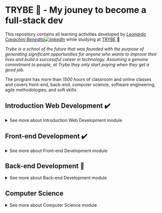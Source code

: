 # TRYBE :rocket: - My jouney to become a full-stack dev

This repository contains all learning activities developed by *[Leonardo Cavachini Benedito![linkedIn](https://user-images.githubusercontent.com/64224044/92247653-e5267380-ee9d-11ea-995b-bbaede677424.png)](https://www.linkedin.com/in/leonardo-cavachini//)*  while studying at [TRYBE](https://www.betrybe.com/) :rocket:

*Trybe is a school of the future that was founded with the purpose of generating significant opportunities for anyone who wants to improve their lives and build a successful career in technology. Assuming a genuine commitment to people, at Trybe they only start paying when they get a good job.*

The program has more than *1500 hours* of classroom and online classes and covers front-end, back-end, computer science, software engineering, agile methodologies, and soft skills.

<!-- MODULO 1 - INTRODUÇÃO -->
## Introduction Web Development :heavy_check_mark:
<details>
  <summary>See more about Introduction Web Development module</summary><br>
  <!-- BLOCK 1 -->
  <details>
  <summary>Block 1: Unix, Bash and Shell Script :heavy_check_mark:</summary><br>

  > - [x] 1-3: *Setup*
  > - [x] 1-3: *Fundamentals of Web Development*
  > - [x] 1-3: *Introduction - Unix & Shell*
  > - [x] 1-3: *Unix & Bash - Part 1*
  > - [x] 1-4: *Unix & Bash - Part 2*
  > - [x] 1-5: *Shell Script*

  </details>
  <!-- BLOCK 2 -->
  <details>
  <summary>Block 2: Git, GitHub and Internet :heavy_check_mark:</summary><br>

  > - [x] 2-1: *Git & GitHub - What it is and what it is for*
  > - [x] 2-2: *Git & GitHub - Understanding the commands*
  > - [x] 2-3: *Internet - Understanding how it works*

  </details>
  <!-- BLOCK 3 -->
  <details>
  <summary>Block 3: Introduction to HTML and CSS :heavy_check_mark:</summary><br>

  > - [x] 3-1: *Introduction - HTML & CSS*
  > - [x] 3-1: *HTML & CSS - Page structures*
  > - [x] 3-2: *HTML & CSS - Getting Started with CSS*
  > - [x] 3-3: *HTML & CSS - Selectors and positioning*
  > - [x] 3-4: *Semantic HTML*

  </details>
  <!-- BLOCK 4 -->
  <details>
  <summary>Block 4: Introduction - JavaScript :heavy_check_mark:</summary><br>

  > - [x] 4-1: *Introduction - JavaScript*4-1: *JavaScript - Getting Started*
  > - [x] 4-2: *JavaScript - Array and For Loop*
  > - [x] 4-3: *JavaScript - Programming Logic and Algorithms*
  > - [x] 4-4: *Objects and functions*

  </details>

  <!-- BLOCK 5 -->
  <details>
  <summary>Block 5: Introduction - JavaScript - Projects :heavy_check_mark:</summary><br>

  > - [x] 5-1: *JavaScript - DOM and selectors*
  > - [x] 5-2: *JavaScript - Working with elements*
  > - [x] 5-3: *JavaScript - Events*
  > - [x] 5-4: *JavaScript - Web Storage*
  > - [x] 5-5: *Introduction - JavaScript - Projects*
  > - [x] *[Project - Meme Generator](https://gui-alucard.github.io/Block05-Project-Meme-Generator/)*
  > - [x] *[Project - Art with Pixels](https://gui-alucard.github.io/Block05-Project-Art-with-Pixels/)*
  > - [x] *[Project - Task List](https://github.com/tryber/sd-06-project-todo-list/pull/108)*
  > - [x] 5-7: *(Bonus) Project - Guess the Color*
  > - [x] 5-7: *(Bonus) Project - Mysterious Card*

  </details>

  <!-- BLOCK 6 -->
  <details>
  <summary>Block 6: Introduction - Front-end :heavy_check_mark:</summary><br>

  > - [x] 6-1: *Introduction - Front-end*
  > - [x] 6-1: *HTML & CSS - Forms*
  > - [x] 6-2: *JavaScript libraries and CSS frameworks*
  > - [x] 6-3: *Introduction - CSS Flexbox*
  > - [x] 6-3: *CSS Flexbox - Part 1*
  > - [x] 6-4: *CSS Flexbox - Part 2*
  > - [x] 6-5: *Responsive CSS - Mobile First*
  > - [x] *[Project - Facebook home](https://gui-alucard.github.io/Block06-Project-Facebook-home/)*

  </details>

  <!-- BLOCK 7 -->
  <details>
  <summary>Block 7: JavaScript ES6 & Unit Tests :heavy_check_mark:</summary><br>

  > - [x] 7-1: *JavaScript ES6 - let, const, arrow functions and template literals*
  > - [x] 7-2: *JavaScript ES6 - Objects*
  > - [x] 7-3: *JavaScript unit tests*
  > - [x] *[Project - JavaScript Unit Tests](https://github.com/Gui-Alucard/Block07-Project-JavaScript-Unit-Tests)*

  </details>

  <!-- BLOCK 8 -->
  <details>
  <summary>Block 8: JavaScript ES6 :heavy_check_mark:</summary>

  > - [x] 8-1: *JavaScript ES6 - Higher Order Functions - forEach, find, some, every, sort*
  > - [x] 8-2: *JavaScript ES6 - Higher Order Functions - map and filter*
  > - [x] 8-3: *JavaScript ES6 - Higher Order Functions - reduce*
  > - [x] 8-4: *JavaScript ES6 - spread operator, rest parameter, destructuring and more*
  > - [x] *[Project - Zoo functions](https://github.com/Gui-Alucard/Block08-Project-Zoo-functions)*

  </details>

  <!-- BLOCK 9 -->
  <details>
  <summary>Block 9: Asynchronicity & Callbacks :heavy_check_mark:</summary>

  > - [x] 9-1: *Asynchronous JavaScript and Callbacks*
  > - [x] 9-2: *JavaScript Promises*
  > - [x] *[Project - Shopping Cart](https://gui-alucard.github.io/Block09-Project_Shop_cart/)*

  </details>

  <!-- BLOCK 10 -->
  <details>
  <summary>Block 10: Jest :heavy_check_mark:</summary>

  > - [x] 10-1: *First steps at Jest*
  > - [x] 10-2: *Jest - Asynchronous Tests*
  > - [x] 10-3: *Jest - Simulating behaviors*
  > - [x] *[Project - Asynchronous Jest and Mocking](https://github.com/Gui-Alucard/Block10-Project_Mock_Assync)*

  </details>
</details>

<!-- MODULO 2 - FRONT-END -->
## Front-end Development :heavy_check_mark:
<details>
  <summary>​See more about Front-end Development module</summary><br>
  <!-- BLOCK 11 -->
  <details>
  <summary>Block 11: Introduction - React :heavy_check_mark:</summary>

  > - [x] 11-1: *Introduction - React*
  > - [x] 11-1: *'Hello, world!' in React!*
  > - [x] 11-2: *React Components*
  > - [x] *[Project - Movie Cards Library](https://gui-alucard.github.io/Block11-Project_Movie_Card/)*

  </details>

  <!-- BLOCK 12 -->
  <details>
  <summary>Block 12: React :heavy_check_mark:</summary>

  > - [x] 12-1: *Components with status and events*
  > - [x] 12-2: *React  forms*
  > - [x] *[Project - Movie Cards Library Stateful](https://gui-alucard.github.io/Block12-Project_MovieCard_Stateful/)*

  </details>

  <!-- BLOCK 13 -->
  <details>
  <summary>Block 13: React :heavy_check_mark:</summary>

  > - [x] 13-1: *Components life cycle*
  > - [x] 13-2: *React Router*
  > - [x] *[Project - Movie Cards Library CRUD](https://gui-alucard.github.io/Block13-Project_MovieCard_CRUD/)*

  </details>

  <!-- BLOCK 14 -->
  <details>
  <summary>Block 14: Agile Methodologies :heavy_check_mark:</summary>

  > - [x] 14-1: *Agile Methodologies*
  > - [x] *[Project - Frontend Online Store](https://gui-alucard.github.io/Block14-Project-Agile/)*

  </details>

  <!-- BLOCK 15 -->
  <details>
  <summary>Block 15: Automated Tests with React Testing Library :heavy_check_mark:</summary>

  > - [x] 15-1: *RTL - First steps*
  > - [x] 15-2: *RTL - Mocks and Inputs*
  > - [x] 15-3: *RTL - Testing React Router*
  > - [x] *[Project - React Tests](https://github.com/Gui-Alucard/Block15-Project-RTL)*

  </details>

  <!-- BLOCK 16 -->
  <details>
  <summary>Block 16: State Management with Redux :heavy_check_mark:</summary>

  > - [X] 16-1: *Introduction to Redux*
  > - [X] 16-2: *React with Redux - Part 1*
  > - [X] 16-3: *React with Redux - Practice*
  > - [X] 16-4: *React with Redux - Part 2*
  > - [X] 16-5: *Synchronous tests with React-Redux*
  > - [x] *[Project - Wallet - UPLOADING]()*

  </details>

  <!-- BLOCK 17 -->
  <details>
  <summary>Block 17: Project Trivia Game :heavy_check_mark:</summary>

  > - [x] *[Project - Trivia Game - UPLOADING]()*

  </details>

  <!-- BLOCK 18 -->
  <details>
  <summary>Block 18: Context API and React Hooks :heavy_check_mark:</summary>

  > - [X] 18-1: *React Context API*
  > - [X] 18-2: *React Hooks - useState and useContext*
  > - [X] 18-3: *React Hooks - useEffect and custom Hooks*
  > - [x] *[Project - Datatable StarWars with Context API and Hooks - UPLOADING]()*

  </details>

  <!-- BLOCK 19 -->
  <details>
  <summary>Block 19: Final Front-end Project :heavy_check_mark:</summary>

  > - [x] *[Project - Recipe App](https://gui-alucard.github.io/app-receitas/)*

  </details>
​</details>

<!-- MODULO 3 - BACK-END -->
## Back-end Development :pushpin:
<details>
  <summary>​See more about Back-end Development module</summary>
  <!-- BLOCK 20 -->
  <details>
  <summary>Block 20: Introduction - Relational Databases :heavy_check_mark:</summary>

  > - [X] 20-1: *Introduction - Back-end*
  > - [X] 20-1: *Introduction - Relational databases*
  > - [X] 20-1: *SQL database*
  > - [X] 20-2: *Finding data in a database*
  > - [X] 20-3: *Filtering data specifically*
  > - [X] 20-4: *Manipulating tables*
  > - [X] 20-5: *Project - All For One*

  </details>

  <!-- BLOCK 21 -->
  <details>
  <summary>Block 21: Relational Databases :heavy_check_mark:</summary>

  > - [X] 21-1: *Most used functions in SQL*
  > - [X] 21-2: *Uncomplicating JOINs and UNIONs*
  > - [X] 21-3: *Stored Routines & Subqueries*
  > - [X] 21-4: *Project - Vocabulary Booster*

  </details>

  <!-- BLOCK 22 -->
  <details>
  <summary>Block 22: Relational Databases :heavy_check_mark:</summary>

  > - [X] 22-1: *Transforming ideas into a database model*
  > - [X] 22-2: *Normalization, Normal Shapes and Dumps*
  > - [X] 22-3: *Transforming ideas into a database model - Part 2*
  > - [X] 21-4: *Project - One For All*

  </details>

  <!-- BLOCK 23 -->
  <details>
  <summary>Block 23: Introduction - NoSQL :heavy_check_mark:</summary>

  > - [x] 23-1: *Introduction - NoSQL*
  > - [x] 23-2: *MongoDB - Introduction*
  > - [x] 23-3: *Filter Operators*
  > - [x] 23-4: *Project - Data Flights*

  </details>

  <!-- BLOCK 24 -->
  <details>
  <summary>Block 24: Updates :heavy_check_mark:</summary>

  > - [x] 24-1: *Simple Updates*
  > - [x] 24-2: *Complex Updates - Arrays*
  > - [x] 24-3: *Reads & Searchs - Arrays*
  > - [x] 24-4: *Project - Commerce*

  </details>

  <!-- BLOCK 25 -->
  <details>
  <summary>Block 25: Aggregation Framework :heavy_check_mark:</summary>

  > - [x] 25-1: *Aggregation Framework - Part 1*
  > - [x] 25-2: *Aggregation Framework - Part 2*
  > - [x] 24-3: *Project - Aggregations*

  </details>

  <!-- BLOCK 26 -->
  <details>
  <summary>Block 26: NodeJS :heavy_check_mark:</summary>

  > - [x] 26-1: *What It Is - NodeJS*
  > - [x] 26-1: *NodeJS - Introduction*
  > - [x] 26-2: *NodeJS - Asynchronous Flow*
  > - [x] 26-3: *NodeJS - Architecture*
  > - [x] 26-4: *Express: HTTP with Node.js*
  > - [x] 26-5: *Practicing Express*
  > - [x] 26-6: *Software Architecture - Introduction to MVC*
  > - [x] 26-7: *Project - Crush Manager*

  </details>

  <!-- BLOCK 27 -->
  <details>
  <summary>Block 27: Software Architecture :heavy_check_mark:</summary>

  > - [x] 27-1: *Software Architecture - Model Layer*
  > - [x] 27-2: *Software Architecture - Controller & Service Layer*
  > - [x] 27-3: *Web Architecture - Rest & Restful*
  > - [x] 27-4: *Project - Store Manager*

  </details>

  <!-- BLOCK 28 -->
  <details>
  <summary>Block 28: Node - JSON Web Token :pushpin:</summary>

  > - [x] 28-1: *NodeJS - JWT - (JSON Web Token)*
  > - [x] 28-2: *NodeJS - Upload files with Multer*
  > - [x] 28-3: *Project - Cookmaster version 2 ​*

  </details>

  <!-- BLOCK 29 -->
  <details>
  <summary>Block 29: Introduction - Deploy</summary>

  > - [x] 29-1: *Introduction - Deploy*
  > - [x] 29-1: *Infrastructure - Deploy with Heroku*
  > - [x] 29-2: *Deploy - Process Managers*
  > - [ ] 29-3: *Project - Stranger Things*

  </details>

  <!-- BLOCK 30 -->
  <details>
  <summary>Block 30: Project - Trybeer</summary>

    > - [ ] 30-1: *Project - Trybeer*

  </details>

  <!-- BLOCK 31 -->
  <details>
  <summary>Block 31: Architecture and Tests</summary>

  > - [ ] 31-1: *Architecture - SOLID Principles*
  > - [ ] 31-2: *ORM - Interface between application and database*
  > - [ ] 31-3: *Software Architecture - DDD*
  > - [ ] 31-4: *Good practices writing tests*
  > - [ ] 31-5: *Project - Blogs API*

  </details>

  <!-- BLOCK 32 -->
  <details>
  <summary>Block 32: Sockets</summary>

  > - [ ] 32-1: *Sockets - TCP/UDP & NET*
  > - [ ] 32-2: *Sockets - Socket.io*
  > - [ ] 32-3: *Project - Webchat*

  </details>

  <!-- BLOCK 33 -->
  <details>
  <summary>Block 33: Project - Trybeer v2</summary>

  > - [ ] 33-1: *Project - Trybeer v2*

  </details>
</details>

<!-- MODULO 4 - COMPUTER SCIENCE -->
## ​Computer Science
<details>
  <summary>See more about ​Computer Science module</summary>
  <!-- BLOCK 34 -->
  <details>
  <summary>Block 34: Introduction - Computer Science</summary>

  > - [ ] 34-1: *Introduction - Computer Science*
  > - [ ] 34-2: *Computers Architecture*
  > - [ ] 34-3: *Computers networks, tools and security*
  > - [ ] 34-4: *Project - Exploring protocols*

  </details>

  <!-- BLOCK 35 -->
  <details>
  <summary>Block 35: Python</summary>

  > - [ ] 35-1: *Learning Python*
  > - [ ] 35-2: *Tests and Exceptions*
  > - [ ] 35-3: *Data Input and Output*
  > - [ ] 35-4: *Data Scraping*
  > - [ ] 35-5: *Project - Tech news*

  </details>

  <!-- BLOCK 36 -->
  <details>
  <summary>Block 36: Object Oriented Programming</summary>

  > - [ ] 36-1: *Introduction to object oriented programming*
  > - [ ] 36-2: *Object oriented programming in practice*
  > - [ ] 36-3: *Project patterns*
  > - [ ] 36-4: *Project - Stock Reports*

  </details>

  <!-- BLOCK 37 -->
  <details>
  <summary>Block 37: Data Structure I</summary>

  > - [ ] 37-1: *Data Structure I - Arrays*
  > - [ ] 37-2: *Data Structure I - Algorithms Complexity*
  > - [ ] 37-3: *Recursion and Strategies to solve problems*
  > - [ ] 37-4: *Sorting and Searching Algorithms*
  > - [ ] 37-5: *Project - Algorithms*

  </details>

  <!-- BLOCK 38 -->
  <details>
  <summary>Block 38: Data Structure II</summary>

  > - [ ] 38-1: *Data Structure II - Hash maps & Dict*
  > - [ ] 38-2: *Data Structure II - Set*
  > - [ ] 38-3: *Project - Restaurant Orders*

  </details>

  <!-- BLOCK 39 -->
  <details>
  <summary>Block 39: Data Structure III</summary>

  > - [ ] 39-1: *Data Structure III - Stacks*
  > - [ ] 39-2: *Data Structure III - Deque*
  > - [ ] 39-3: *Data Structure III - Node and Connected Lists*
  > - [ ] 39-4: *Data Structure III - Doubly Connected Lists*
  > - [ ] 39-5: *Project - TING - Trybe Is Not Google*

  </details>
</details>
